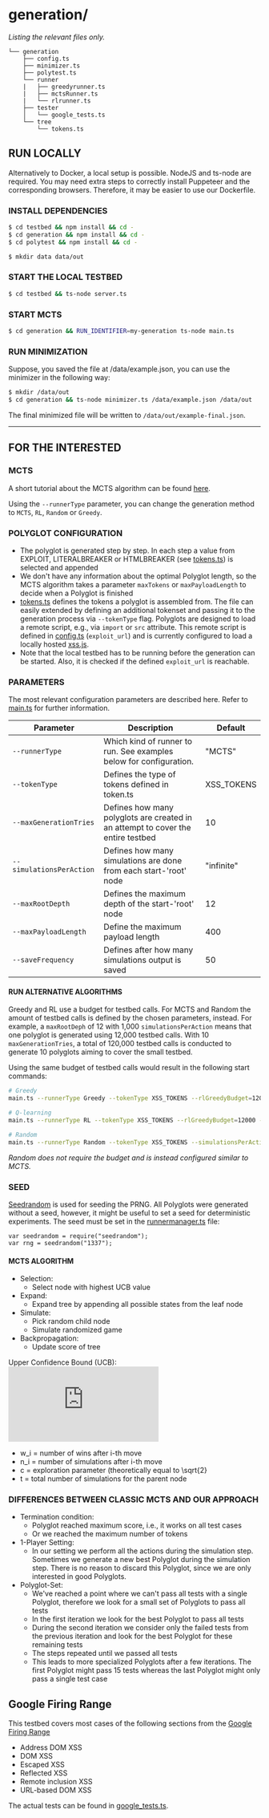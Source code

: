 # generation/

*Listing the relevant files only.*

	└── generation
		├── config.ts
		├── minimizer.ts
		├── polytest.ts
		└── runner
		|   ├── greedyrunner.ts
		|   ├── mctsRunner.ts
		|   └── rlrunner.ts
	    ├── tester
	    │   └── google_tests.ts
	    └── tree
	        └── tokens.ts

## RUN LOCALLY

Alternatively to Docker, a local setup is possible. NodeJS and ts-node are required.
You may need extra steps to correctly install Puppeteer and the corresponding browsers.
Therefore, it may be easier to use our Dockerfile.

### INSTALL DEPENDENCIES

```BASH
$ cd testbed && npm install && cd -
$ cd generation && npm install && cd -
$ cd polytest && npm install && cd -

$ mkdir data data/out
```

### START THE LOCAL TESTBED

```BASH
$ cd testbed && ts-node server.ts
```

### START MCTS

```BASH
$ cd generation && RUN_IDENTIFIER=my-generation ts-node main.ts
```

### RUN MINIMIZATION

Suppose, you saved the file at /data/example.json, you can use the minimizer in the following way:

```BASH
$ mkdir /data/out
$ cd generation && ts-node minimizer.ts /data/example.json /data/out
```

The final minimized file will be written to `/data/out/example-final.json`.

---

## FOR THE INTERESTED

### MCTS
A short tutorial about the MCTS algorithm can be found [here](https://www.analyticsvidhya.com/blog/2019/01/monte-carlo-tree-search-introduction-algorithm-deepmind-alphago/).

Using the `--runnerType` parameter, you can change the generation method to `MCTS`, `RL`, `Random` or `Greedy`.

### POLYGLOT CONFIGURATION

- The polyglot is generated step by step. In each step a value from EXPLOIT, LITERALBREAKER or HTMLBREAKER (see [tokens.ts](./tree/tokens.ts)) is selected and appended
- We don't have any information about the optimal Polyglot length, so the MCTS algorithm takes a parameter `maxTokens` or `maxPayloadLength` to decide when a Polyglot is finished
- [tokens.ts](./tree/tokens.ts) defines the tokens a polyglot is assembled from. The file can easily extended by defining an additional tokenset and passing it to the generation process via `--tokenType` flag. Polyglots are designed to load a remote script, e.g., via `import` or `src` attribute. This remote script is defined in [config.ts](./config.ts) (`exploit_url`) and is currently configured to load a locally hosted [xss.js](../testbed/xss.js).
- Note that the local testbed has to be running before the generation can be started. Also, it is checked if the defined `exploit_url` is reachable.

### PARAMETERS

The most relevant configuration parameters are described here. Refer to [main.ts](./main.ts) for further information.

| Parameter                | Description                                                                      | Default    |
| ------------------------ | -------------------------------------------------------------------------------- | ---------- |
| `--runnerType`           | Which kind of runner to run. See examples below for configuration.               | "MCTS"     |
| `--tokenType`            | Defines the type of tokens defined in token.ts                                   | XSS_TOKENS |
| `--maxGenerationTries`   | Defines how many polyglots are created in an attempt to cover the entire testbed | 10         |
| `--simulationsPerAction` | Defines how many simulations are done from each start-'root' node                | "infinite" |
| `--maxRootDepth`         | Defines the maximum depth of the start-'root' node                               | 12         |
| `--maxPayloadLength`     | Define the maximum payload length                                                | 400        |
| `--saveFrequency`        | Defines after how many simulations output is saved                               | 50         |

#### RUN ALTERNATIVE ALGORITHMS

Greedy and RL use a budget for testbed calls. For MCTS and Random the amount of testbed calls is defined by the chosen parameters, instead. For example, a `maxRootDeph` of 12 with 1,000 `simulationsPerAction` means that one polyglot is generated using 12,000 testbed calls. With 10 `maxGenerationTries`, a total of 120,000 testbed calls is conducted to generate 10 polyglots aiming to cover the small testbed.

Using the same budget of testbed calls would result in the following start commands:

```BASH
# Greedy
main.ts --runnerType Greedy --tokenType XSS_TOKENS --rlGreedyBudget=12000 --maxRootDepth=1 --maxGenerationTries=10
```

```BASH
# Q-learning
main.ts --runnerType RL --tokenType XSS_TOKENS --rlGreedyBudget=12000 --maxRootDepth=1 --maxGenerationTries=10
```

```BASH
# Random
main.ts --runnerType Random --tokenType XSS_TOKENS --simulationsPerAction=12000 --maxRootDepth=1 --maxGenerationTries=10
```

*Random does not require the budget and is instead configured similar to MCTS.*

### SEED

[Seedrandom](https://github.com/davidbau/seedrandom) is used for seeding the PRNG. All Polyglots were generated without a seed, however, it might be useful to set a seed for deterministic experiments. The seed must be set in the [runnermanager.ts](./runner/runnermanager.ts) file:

```
var seedrandom = require("seedrandom");
var rng = seedrandom("1337");
```

#### MCTS ALGORITHM

- Selection:
    - Select node with highest UCB value
- Expand:
    - Expand tree by appending all possible states from the leaf node
- Simulate:
    - Pick random child node
    - Simulate randomized game
- Backpropagation:
    - Update score of tree

Upper Confidence Bound (UCB):
![UCB](http://www.sciweavers.org/tex2img.php?eq=UCB%3D%5Cfrac%7Bw_i%7D%7Bn_i%7D%2Bc%5Csqrt%7B%5Cfrac%7Bln%28t%29%7D%7Bn_i%7D%7D&bc=White&fc=Black&im=jpg&fs=12&ff=arev&edit=0)

- w_i = number of wins after i-th move
- n_i = number of simulations after i-th move
- c = exploration parameter (theoretically equal to \sqrt{2}
- t = total number of simulations for the parent node

### DIFFERENCES BETWEEN CLASSIC MCTS AND OUR APPROACH

- Termination condition:
    - Polyglot reached maximum score, i.e., it works on all test cases
    - Or we reached the maximum number of tokens
- 1-Player Setting:
    - In our setting we perform all the actions during the simulation step. Sometimes we generate a new best Polyglot during the simulation step. There is no reason to discard this Polyglot, since we are only interested in good Polyglots.
- Polyglot-Set:
    - We've reached a point where we can't pass all tests with a single Polyglot, therefore we look for a small set of Polyglots to pass all tests
    - In the first iteration we look for the best Polyglot to pass all tests
    - During the second iteration we consider only the failed tests from the previous iteration and look for the best Polyglot for these remaining tests
    - The steps repeated until we passed all tests
    - This leads to more specialized Polyglots after a few iterations. The first Polyglot might pass 15 tests whereas the last Polyglot might only pass a single test case

## Google Firing Range

This testbed covers most cases of the following sections from the [Google Firing Range](https://public-firing-range.appspot.com/)

- Address DOM XSS
- DOM XSS
- Escaped XSS
- Reflected XSS
- Remote inclusion XSS
- URL-based DOM XSS

The actual tests can be found in [google_tests.ts](./tester/google_tests.ts).
